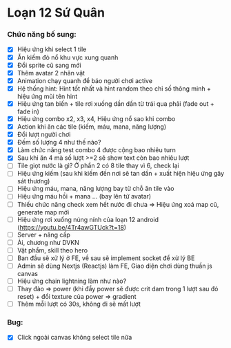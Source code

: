 # Loạn 12 Sứ Quân

### Chức năng bố sung:
- [X] Hiệu ứng khi select 1 tile
- [X] Ăn kiếm đỏ nổ khu vực xung quanh
- [X] Đổi sprite cũ sang mới
- [X] Thêm avatar 2 nhân vật
- [X] Animation chạy quanh để báo người chơi active
- [X] Hệ thống hint: Hint tốt nhất và hint random theo chỉ số thông minh + hiệu ứng mũi tên hint
- [X] Hiệu ứng tan biến + tile rơi xuống dần dần từ trái qua phải (fade out + fade in)
- [X] Hiệu ứng combo x2, x3, x4, Hiệu ứng nổ sao khi combo
- [X] Action khi ăn các tile (kiếm, máu, mana, năng lượng)
- [X] Đổi lượt người chơi
- [X] Đếm số lượng 4 như thế nào?
- [X] Làm chức năng test combo 4 được cộng bao nhiêu turn
- [X] Sau khi ăn 4 mà số lượt >=2 sẽ show text còn bao nhiêu lượt
- [ ] Tile giọt nước là gì? Ở phần 2 có 8 tile thay vì 6, check lại
- [ ] Hiệu ứng kiếm (sau khi kiếm đến nơi sẽ tan dần + xuất hiện hiệu ứng gây sát thương)
- [ ] Hiệu ứng máu, mana, năng lượng bay từ chỗ ăn tile vào
- [ ] Hiệu ứng máu hồi + mana ... (bay lên từ avatar)
- [ ] Thiếu chức năng check xem hết nước đi chưa => Hiệu ứng xoá map cũ, generate map mới
- [ ] Hiệu ứng rơi xuống núng nính của loạn 12 android (https://youtu.be/4Tr4awGTUck?t=18)
- [ ] Server + nâng cấp
- [ ] Ải, chương như DVKN
- [ ] Vật phẩm, skill theo hero
- [ ] Ban đầu sẽ xử lý ở FE, về sau sẽ implement socket để xử lý BE
- [ ] Admin sẽ dùng Nextjs (Reactjs) làm FE, Giao diện chơi dùng thuần js canvas
- [ ] Hiệu ứng chain lightning làm như nào?
- [ ] Thay đào => power (khi đầy power sẽ được crit dam trong 1 lượt sau đó reset) + đổi texture của power => gradient
- [ ] Thêm mỗi lượt có 30s, không đi sẽ mất lượt

### Bug:
- [X] Click ngoài canvas không select tile nữa
